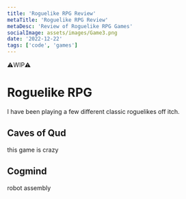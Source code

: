 ```yaml
---
title: 'Roguelike RPG Review'
metaTitle: 'Roguelike RPG Review'
metaDesc: 'Review of Roguelike RPG Games'
socialImage: assets/images/Game3.png
date: '2022-12-22'
tags: ['code', 'games']
---
```


⚠️WIP⚠️

# Roguelike RPG

I have been playing a few different classic roguelikes off itch.

## Caves of Qud

this game is crazy

## Cogmind

robot assembly
